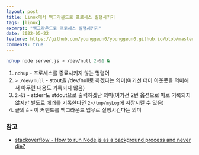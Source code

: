 ```yaml
---
layout: post
title: Linux에서 백그라운드로 프로세스 실행시키기
tags: [linux]
excerpt: "백그라운드로 프로세스 실행시키기"
date: 2022-05-22
feature: https://github.com/younggeun0/younggeun0.github.io/blob/master/_posts/img/til/til.png?raw=true
comments: true
---
```


```bash
nohup node server.js > /dev/null 2>&1 &
```

1. `nohup` - 프로세스를 종료시키지 않는 명령어
2. `> /dev/null` - stout을 /dev/null로 하겠다는 의미(여기선 더미 아웃풋을 의미해서 아무런 내용도 기록되지 않음)
3. `2>&1` - stderr도 stdout으로 출력하겠단 의미(여기선 2번 옵션으로 따로 기록되지 않지만 별도로 에러를 기록한다면 `2>/tmp/myLog`에 저장시킬 수 있음)
4. 끝의 `&` - 이 커맨드를 백그라운드 업무로 실행시킨다는 의미

### 참고

-   [stackoverflow - How to run Node.js as a background process and never die?](https://stackoverflow.com/a/11856575/9171850)
